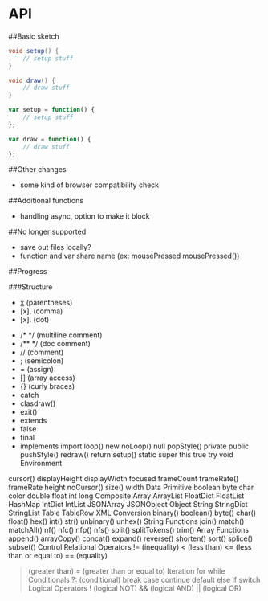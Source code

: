 API
===


##Basic sketch

```java
void setup() {
	// setup stuff
}

void draw() {
	// draw stuff
}
```


```javascript
var setup = function() {
	// setup stuff
};

var draw = function() {
	// draw stuff
};
```


##Other changes
+ some kind of browser compatibility check


##Additional functions
+ handling async, option to make it block


##No longer supported
+ save out files locally?
+ function and var share name (ex: mousePressed mousePressed())



##Progress

###Structure

- [x]() (parentheses)
- [x], (comma)
- [x]. (dot)
+ /* */ (multiline comment)
+ /** */ (doc comment)
+ // (comment)
+ ; (semicolon)
+ = (assign)
+ [] (array access)
+ {} (curly braces)
+ catch
+ clasdraw()
+ exit()
+ extends
+ false
+ final
+ implements
import
loop()
new
noLoop()
null
popStyle()
private
public
pushStyle()
redraw()
return
setup()
static
super
this
true
try
void
Environment 

cursor()
displayHeight
displayWidth
focused
frameCount
frameRate()
frameRate
height
noCursor()
size()
width
Data
Primitive
boolean
byte
char
color
double
float
int
long
Composite
Array
ArrayList
FloatDict
FloatList
HashMap
IntDict
IntList
JSONArray
JSONObject
Object
String
StringDict
StringList
Table
TableRow
XML
Conversion
binary()
boolean()
byte()
char()
float()
hex()
int()
str()
unbinary()
unhex()
String Functions
join()
match()
matchAll()
nf()
nfc()
nfp()
nfs()
split()
splitTokens()
trim()
Array Functions
append()
arrayCopy()
concat()
expand()
reverse()
shorten()
sort()
splice()
subset()
Control
Relational Operators
!= (inequality)
< (less than)
<= (less than or equal to)
== (equality)
> (greater than)
>= (greater than or equal to)
Iteration
for
while
Conditionals
?: (conditional)
break
case
continue
default
else
if
switch
Logical Operators
! (logical NOT)
&& (logical AND)
|| (logical OR)